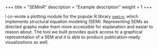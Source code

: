 +++
title = "SEMinR"
description = "Example description" 
weight = 1
+++

I co-wrote a plotting module for the popular R library [`seminr`](https://github.com/sem-in-r/seminr) which implements structural equation modeling (SEM).
Representing SEMs as directed graphs make them more accessible for explanation and easier to reason about.
The tool we built provides quick access to a graphical representation of a SEM and it is able to produce publication-ready visualizations as well.
